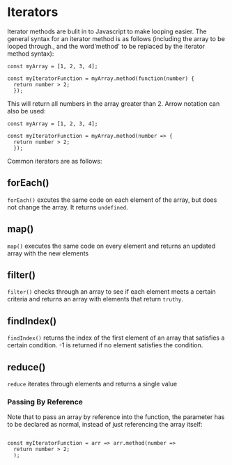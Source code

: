 # Iterators

Iterator methods are bulit in to Javascript to make looping easier. The general syntax for an iterator method is as follows (including the array to be looped through., and the word'method' to be replaced by the iterator method syntax):

```
const myArray = [1, 2, 3, 4];

const myIteratorFunction = myArray.method(function(number) {
  return number > 2;
  });
```
This will return all numbers in the array greater than 2. Arrow notation can also be used: 
```
const myArray = [1, 2, 3, 4];

const myIteratorFunction = myArray.method(number => {
  return number > 2;
  });
```

Common iterators are as follows:

## forEach()
`forEach()` excutes the same code on each element of the array, but does not change the array. It returns `undefined`.

## map()
`map()` executes the same code on every element and returns an updated array with the new elements

## filter()
`filter()` checks through an array to see if each element meets a certain criteria and returns an array with elements that return `truthy`.

## findIndex()
`findIndex()` returns the index of the first element of an array that satisfies a certain condition. -1 is returned if no element satisfies the condition.

## reduce()
`reduce` iterates through elements and returns a single value

### Passing By Reference

Note that to pass an array by reference into the function, the parameter has to be declared as normal, instead of just referencing the array itself:
```

const myIteratorFunction = arr => arr.method(number => 
  return number > 2;
  );
```
